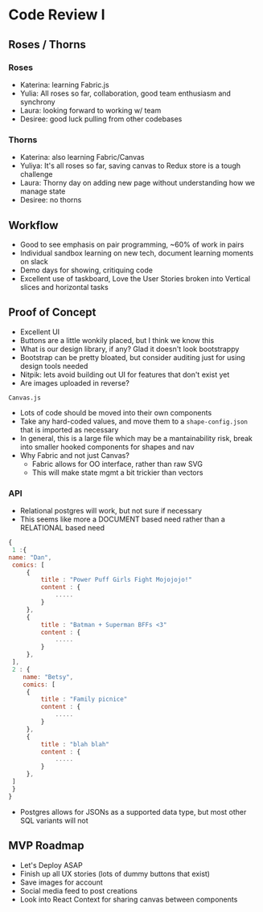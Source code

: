 # Code Review I

## Roses / Thorns

### Roses
* Katerina: learning Fabric.js
* Yulia: All roses so far, collaboration, good team enthusiasm and synchrony
* Laura: looking forward to working w/ team 
* Desiree: good luck pulling from other codebases

### Thorns
* Katerina: also learning Fabric/Canvas
* Yuliya: It's all roses so far, saving canvas to Redux store is a tough challenge
* Laura: Thorny day on adding new page without understanding how we manage state
* Desiree: no thorns

## Workflow
* Good to see emphasis on pair programming, ~60% of work in pairs
* Individual sandbox learning on new tech, document learning moments on slack
* Demo days for showing, critiquing code
* Excellent use of taskboard, Love the User Stories broken into Vertical slices and horizontal tasks

## Proof of Concept

* Excellent UI
* Buttons are a little wonkily placed, but I think we know this
* What is our design library, if any? Glad it doesn't look bootstrappy
* Bootstrap can be pretty bloated, but consider auditing just for using design tools needed
* Nitpik: lets avoid building out UI for features that don't exist yet
* Are images uploaded in reverse?

`Canvas.js`
* Lots of code should be moved into their own components
* Take any hard-coded values, and move them to a `shape-config.json` that is imported as necessary
* In general, this is a large file which may be a mantainability risk, break into smaller hooked components for shapes and nav
* Why Fabric and not just Canvas?
    * Fabric allows for OO interface, rather than raw SVG
    * This will make state mgmt a bit trickier than vectors

### API
* Relational postgres will work, but not sure if necessary
* This seems like more a DOCUMENT based need rather than a RELATIONAL based need
```javascript
{
 1 :{
name: "Dan",
 comics: [
     {
         title : "Power Puff Girls Fight Mojojojo!"
         content : {
             .....
         }
     }, 
     {
         title : "Batman + Superman BFFs <3"
         content : {
             .....
         }
     }, 
 ],
 2 : { 
    name: "Betsy",
    comics: [
     {
         title : "Family picnice"
         content : {
             .....
         }
     }, 
     {
         title : "blah blah"
         content : {
             .....
         }
     }, 
 ]
 }
}
```
* Postgres allows for JSONs as a supported data type, but most other SQL variants will not

## MVP Roadmap

* Let's Deploy ASAP
* Finish up all UX stories (lots of dummy buttons that exist)
* Save images for account
* Social media feed to post creations
* Look into React Context for sharing canvas between components